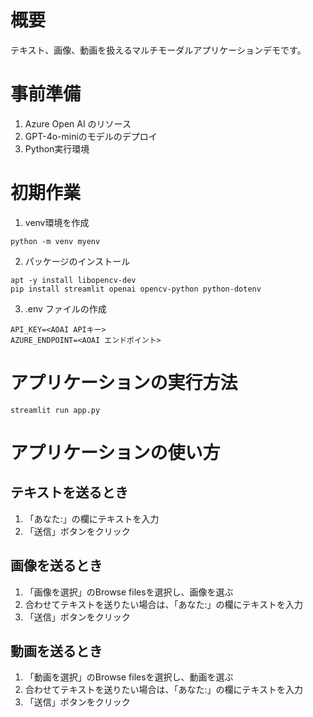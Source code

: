 # 概要
テキスト、画像、動画を扱えるマルチモーダルアプリケーションデモです。

# 事前準備
1. Azure Open AI のリソース
2. GPT-4o-miniのモデルのデプロイ
3. Python実行環境

# 初期作業
1. venv環境を作成
```
python -m venv myenv
```

2. パッケージのインストール
```
apt -y install libopencv-dev
pip install streamlit openai opencv-python python-dotenv
```

3. .env ファイルの作成
```
API_KEY=<AOAI APIキー>
AZURE_ENDPOINT=<AOAI エンドポイント>
```

# アプリケーションの実行方法
```
streamlit run app.py
```


# アプリケーションの使い方

## テキストを送るとき
1. 「あなた:」の欄にテキストを入力
2. 「送信」ボタンをクリック

## 画像を送るとき
1. 「画像を選択」のBrowse filesを選択し、画像を選ぶ
2. 合わせてテキストを送りたい場合は、「あなた:」の欄にテキストを入力
3. 「送信」ボタンをクリック


## 動画を送るとき
1. 「動画を選択」のBrowse filesを選択し、動画を選ぶ
2. 合わせてテキストを送りたい場合は、「あなた:」の欄にテキストを入力
3. 「送信」ボタンをクリック